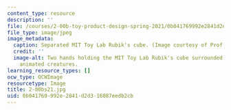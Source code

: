 ```yaml
---
content_type: resource
description: ''
file: /courses/2-00b-toy-product-design-spring-2021/0b041769992e2841d2d316087eedb2cb_2-00bs21.jpg
file_type: image/jpeg
image_metadata:
  caption: Separated MIT Toy Lab Rubik's cube. (Image courtesy of Prof. David Wallace.)
  credit: ''
  image-alt: Two hands holding the MIT Toy Lab Rubik's cube surrounded by fanciful
    animated creatures.
learning_resource_types: []
ocw_type: OCWImage
resourcetype: Image
title: 2-00bs21.jpg
uid: 0b041769-992e-2841-d2d3-16087eedb2cb
---
```

